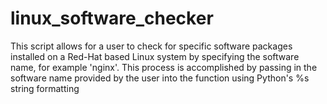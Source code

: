 # linux_software_checker

This script allows for a user to check for specific software packages installed on a Red-Hat based Linux system by specifying the software name, for example 'nginx'. This process is accomplished by passing in the software name provided by the user into the function using Python's %s string formatting